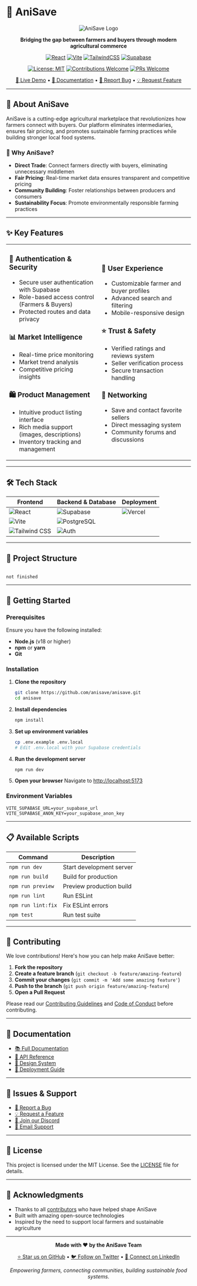 # 🌱 AniSave

<div align="center">

![AniSave Logo](https://via.placeholder.com/200x80/3ECF8E/FFFFFF?text=AniSave)

**Bridging the gap between farmers and buyers through modern agricultural commerce**

[![React](https://img.shields.io/badge/React-20232A?style=for-the-badge&logo=react&logoColor=61DAFB)](https://reactjs.org/)
[![Vite](https://img.shields.io/badge/Vite-646CFF?style=for-the-badge&logo=vite&logoColor=FFD62E)](https://vitejs.dev/)
[![TailwindCSS](https://img.shields.io/badge/TailwindCSS-38B2AC?style=for-the-badge&logo=tailwind-css&logoColor=white)](https://tailwindcss.com/)
[![Supabase](https://img.shields.io/badge/Supabase-3ECF8E?style=for-the-badge&logo=supabase&logoColor=white)](https://supabase.com/)

[![License: MIT](https://img.shields.io/badge/License-MIT-yellow.svg?style=for-the-badge)](https://opensource.org/licenses/MIT)
[![Contributions Welcome](https://img.shields.io/badge/contributions-welcome-brightgreen.svg?style=for-the-badge)](CONTRIBUTING.md)
[![PRs Welcome](https://img.shields.io/badge/PRs-welcome-brightgreen.svg?style=for-the-badge)](http://makeapullrequest.com)

[🚀 Live Demo](https://anisave.demo) • [📖 Documentation](https://docs.anisave.com) • [🐛 Report Bug](https://github.com/anisave/anisave/issues) • [💡 Request Feature](https://github.com/anisave/anisave/issues)

</div>

---

## 🎯 About AniSave

AniSave is a cutting-edge agricultural marketplace that revolutionizes how farmers connect with buyers. Our platform eliminates intermediaries, ensures fair pricing, and promotes sustainable farming practices while building stronger local food systems.

### 🌟 Why AniSave?

- **Direct Trade**: Connect farmers directly with buyers, eliminating unnecessary middlemen
- **Fair Pricing**: Real-time market data ensures transparent and competitive pricing
- **Community Building**: Foster relationships between producers and consumers
- **Sustainability Focus**: Promote environmentally responsible farming practices

---

## ✨ Key Features

<table>
<tr>
<td width="50%">

### 🔐 **Authentication & Security**
- Secure user authentication with Supabase
- Role-based access control (Farmers & Buyers)
- Protected routes and data privacy

### 📊 **Market Intelligence**
- Real-time price monitoring
- Market trend analysis
- Competitive pricing insights

### 🛍️ **Product Management**
- Intuitive product listing interface
- Rich media support (images, descriptions)
- Inventory tracking and management

</td>
<td width="50%">

### 👥 **User Experience**
- Customizable farmer and buyer profiles
- Advanced search and filtering
- Mobile-responsive design

### ⭐ **Trust & Safety**
- Verified ratings and reviews system
- Seller verification process
- Secure transaction handling

### 🤝 **Networking**
- Save and contact favorite sellers
- Direct messaging system
- Community forums and discussions

</td>
</tr>
</table>

---

## 🛠️ Tech Stack

<div align="center">

| Frontend | Backend & Database | Deployment |
|----------|-------------------|------------|
| ![React](https://img.shields.io/badge/React-61DAFB?style=flat&logo=react&logoColor=black) | ![Supabase](https://img.shields.io/badge/Supabase-3ECF8E?style=flat&logo=supabase&logoColor=white) | ![Vercel](https://img.shields.io/badge/Vercel-000000?style=flat&logo=vercel&logoColor=white) |
| ![Vite](https://img.shields.io/badge/Vite-646CFF?style=flat&logo=vite&logoColor=white) | ![PostgreSQL](https://img.shields.io/badge/PostgreSQL-336791?style=flat&logo=postgresql&logoColor=white) | |
| ![Tailwind CSS](https://img.shields.io/badge/Tailwind_CSS-38B2AC?style=flat&logo=tailwind-css&logoColor=white) | ![Auth](https://img.shields.io/badge/Authentication-3ECF8E?style=flat&logo=supabase&logoColor=white) | |

</div>

---

## 📁 Project Structure

```

not finished

```

---

## 🚀 Getting Started

### Prerequisites

Ensure you have the following installed:
- **Node.js** (v18 or higher)
- **npm** or **yarn**
- **Git**

### Installation

1. **Clone the repository**
   ```bash
   git clone https://github.com/anisave/anisave.git
   cd anisave
   ```

2. **Install dependencies**
   ```bash
   npm install
   ```

3. **Set up environment variables**
   ```bash
   cp .env.example .env.local
   # Edit .env.local with your Supabase credentials
   ```

4. **Run the development server**
   ```bash
   npm run dev
   ```

5. **Open your browser**
   Navigate to [http://localhost:5173](http://localhost:5173)

### Environment Variables

```env
VITE_SUPABASE_URL=your_supabase_url
VITE_SUPABASE_ANON_KEY=your_supabase_anon_key
```

---

## 📋 Available Scripts

| Command | Description |
|---------|-------------|
| `npm run dev` | Start development server |
| `npm run build` | Build for production |
| `npm run preview` | Preview production build |
| `npm run lint` | Run ESLint |
| `npm run lint:fix` | Fix ESLint errors |
| `npm test` | Run test suite |

---

## 🤝 Contributing

We love contributions! Here's how you can help make AniSave better:

1. **Fork the repository**
2. **Create a feature branch** (`git checkout -b feature/amazing-feature`)
3. **Commit your changes** (`git commit -m 'Add some amazing feature'`)
4. **Push to the branch** (`git push origin feature/amazing-feature`)
5. **Open a Pull Request**

Please read our [Contributing Guidelines](CONTRIBUTING.md) and [Code of Conduct](CODE_OF_CONDUCT.md) before contributing.

---

## 📖 Documentation

- [📚 Full Documentation](https://docs.anisave.com)
- [🎯 API Reference](https://docs.anisave.com/api)
- [🎨 Design System](https://docs.anisave.com/design)
- [🔧 Deployment Guide](https://docs.anisave.com/deployment)

---

## 🐛 Issues & Support

- [🐛 Report a Bug](https://github.com/anisave/anisave/issues/new?template=bug_report.md)
- [💡 Request a Feature](https://github.com/anisave/anisave/issues/new?template=feature_request.md)
- [💬 Join our Discord](https://discord.gg/anisave)
- [📧 Email Support](mailto:support@anisave.com)

---

## 📜 License

This project is licensed under the MIT License. See the [LICENSE](LICENSE) file for details.

---

## 🙏 Acknowledgments

- Thanks to all [contributors](https://github.com/anisave/anisave/contributors) who have helped shape AniSave
- Built with amazing open-source technologies
- Inspired by the need to support local farmers and sustainable agriculture

---

<div align="center">

**Made with ❤️ by the AniSave Team**

[⭐ Star us on GitHub](https://github.com/anisave/anisave) • [🐦 Follow on Twitter](https://twitter.com/anisave) • [💼 Connect on LinkedIn](https://linkedin.com/company/anisave)

*Empowering farmers, connecting communities, building sustainable food systems.*

</div>

